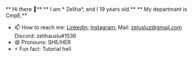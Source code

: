 ** Hi there 👋**
** I am * Zeliha*, and I 19 years old.**
** My departmant is CmpE.**



- 📫 How to reach me: [Linkedin:](www.linkedin.com/in/zelihauslu)
                      [Instagram:](https://www.instagram.com/zelihaaauslu/)
                       Mail: zelusluz@gmail.com
                       Discord: zelihauslu#1536
- 😄 Pronouns: SHE/HER
- ⚡ Fun fact: Tutorial hell

